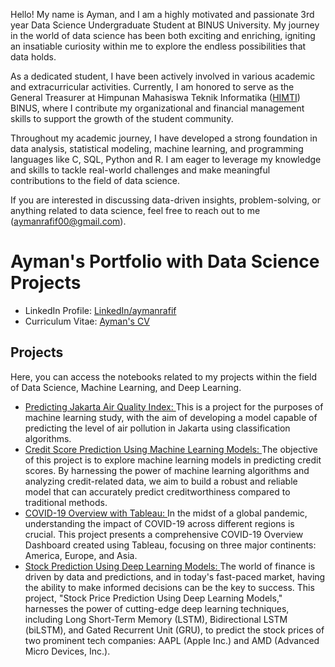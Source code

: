 Hello! My name is Ayman, and I am a highly motivated and passionate 3rd year Data Science Undergraduate Student at BINUS University. My journey in the world of data science has been both exciting and enriching, igniting an insatiable curiosity within me to explore the endless possibilities that data holds.

As a dedicated student, I have been actively involved in various academic and extracurricular activities. Currently, I am honored to serve as the General Treasurer at Himpunan Mahasiswa Teknik Informatika ([HIMTI](https://ofog.himti.or.id/)) BINUS, where I contribute my organizational and financial management skills to support the growth of the student community.

Throughout my academic journey, I have developed a strong foundation in data analysis, statistical modeling, machine learning, and programming languages like C, SQL, Python and R. I am eager to leverage my knowledge and skills to tackle real-world challenges and make meaningful contributions to the field of data science.

If you are interested in discussing data-driven insights, problem-solving, or anything related to data science, feel free to reach out to me (aymanrafif00@gmail.com).
# Ayman's Portfolio with Data Science Projects
- LinkedIn Profile: [LinkedIn/aymanrafif](https://www.linkedin.com/in/aymanrafif/)
- Curriculum Vitae: [Ayman's CV](https://drive.google.com/file/d/1vD18AOqcp-APxnJ79dO5WkbqPmCh5p0g/view?usp=sharing)

## Projects
Here, you can access the notebooks related to my projects within the field of Data Science, Machine Learning, and Deep Learning.
- [Predicting Jakarta Air Quality Index: ](https://github.com/aymanrafif/Data-Science-Projects/blob/main/Predicting-Jakarta-Air-Quality-Index/Classification-Using-Classifier-Models.ipynb)This is a project for the purposes of machine learning study, with the aim of developing a model capable of predicting the level of air pollution in Jakarta using classification algorithms.
- [Credit Score Prediction Using Machine Learning Models: ](https://github.com/aymanrafif/Data-Science-Projects/blob/main/Credit-Score-Classification/Credit_Score_Prediction_using_Machine_Learning_Models.ipynb) The objective of this project is to explore machine learning models in predicting credit scores. By harnessing the power of machine learning algorithms and analyzing credit-related data, we aim to build a robust and reliable model that can accurately predict creditworthiness compared to traditional methods.
- [COVID-19 Overview with Tableau: ](https://public.tableau.com/views/COVID-19OverviewinAmericaEuropeandAsia/COVID-19diBenuaAmerikaEropadanAsia?:language=en-GB&:display_count=n&:origin=viz_share_link) In the midst of a global pandemic, understanding the impact of COVID-19 across different regions is crucial. This project presents a comprehensive COVID-19 Overview Dashboard created using Tableau, focusing on three major continents: America, Europe, and Asia.
- [Stock Prediction Using Deep Learning Models: ](https://github.com/aymanrafif/Data-Science-Projects/blob/main/stock-prediction-using-deeplearning-models/Stock%20Prediction%20Using%20Deep%20Learning%20Models.ipynb) The world of finance is driven by data and predictions, and in today's fast-paced market, having the ability to make informed decisions can be the key to success. This project, "Stock Price Prediction Using Deep Learning Models," harnesses the power of cutting-edge deep learning techniques, including Long Short-Term Memory (LSTM), Bidirectional LSTM (biLSTM), and Gated Recurrent Unit (GRU), to predict the stock prices of two prominent tech companies: AAPL (Apple Inc.) and AMD (Advanced Micro Devices, Inc.).
